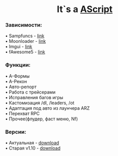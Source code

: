 <h1 align="center">It`s a <a href="https://github.com/mofee1/AScript" target="_blank">AScript</a></h1>
<h3 align="left" text-align"center"> Зависимости:</h3>
<p>• Sampfuncs - <a href="https://www.blast.hk/threads/17/#post-50">link</a><br>
  • Moonloader - <a href="https://www.blast.hk/threads/13305/#post-118440">link</a><br>
  • Imgui - <a href="https://github.com/ocornut/imgui">link</a><br>
  • fAwesome5 - <a href="https://github.com/ImmortalLua/Library/blob/master/fAwesome5.lua">link</a><br></p>
<h3 align="left" text-align"center"> Функции:</h3>
<p>• А-Формы<br>• А-Рекон<br>• Авто-репорт<br>• Работа с трейсерами<br>• Исправления багов игры<br>• Кастомизация /dl, /leaders, /ot<br>• Адаптация под авто из лаунчера ARZ<br>• Перехват RPC<br>• Прочее(флудер, фаст меню, Nf)</p>
<h3 align="left" text-align"center"> Версии:</h3>
<p>• Актуальная - <a href="https://github.com/mofee1/AScript/raw/main/AScript.luac">download</a><br>
  • Старая v1.10 - <a href="https://github.com/mofee1/AScript/releases/tag/outdated-1.10">download</a><br></p>
